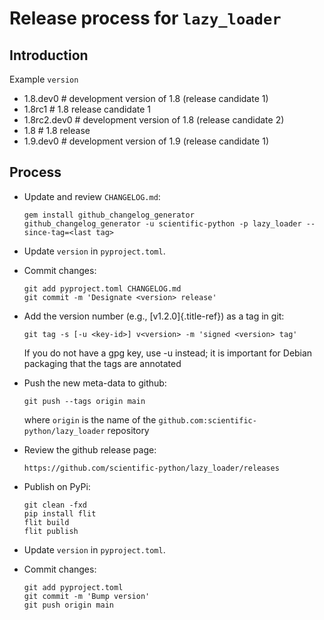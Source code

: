 # Release process for `lazy_loader`

## Introduction

Example `version`

- 1.8.dev0 \# development version of 1.8 (release candidate 1)
- 1.8rc1 \# 1.8 release candidate 1
- 1.8rc2.dev0 \# development version of 1.8 (release candidate 2)
- 1.8 \# 1.8 release
- 1.9.dev0 \# development version of 1.9 (release candidate 1)

## Process

- Update and review `CHANGELOG.md`:

      gem install github_changelog_generator
      github_changelog_generator -u scientific-python -p lazy_loader --since-tag=<last tag>

- Update `version` in `pyproject.toml`.

- Commit changes:

      git add pyproject.toml CHANGELOG.md
      git commit -m 'Designate <version> release'

- Add the version number (e.g., [v1.2.0]{.title-ref}) as a tag in git:

      git tag -s [-u <key-id>] v<version> -m 'signed <version> tag'

  If you do not have a gpg key, use -u instead; it is important for
  Debian packaging that the tags are annotated

- Push the new meta-data to github:

      git push --tags origin main

  where `origin` is the name of the `github.com:scientific-python/lazy_loader`
  repository

- Review the github release page:

      https://github.com/scientific-python/lazy_loader/releases

- Publish on PyPi:

      git clean -fxd
      pip install flit
      flit build
      flit publish

- Update `version` in `pyproject.toml`.

- Commit changes:

      git add pyproject.toml
      git commit -m 'Bump version'
      git push origin main
